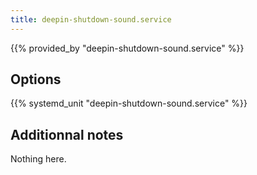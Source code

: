 ```yaml
---
title: deepin-shutdown-sound.service
---
```


{{% provided_by "deepin-shutdown-sound.service" %}}

## Options

{{% systemd_unit "deepin-shutdown-sound.service" %}}

## Additionnal notes

Nothing here.
